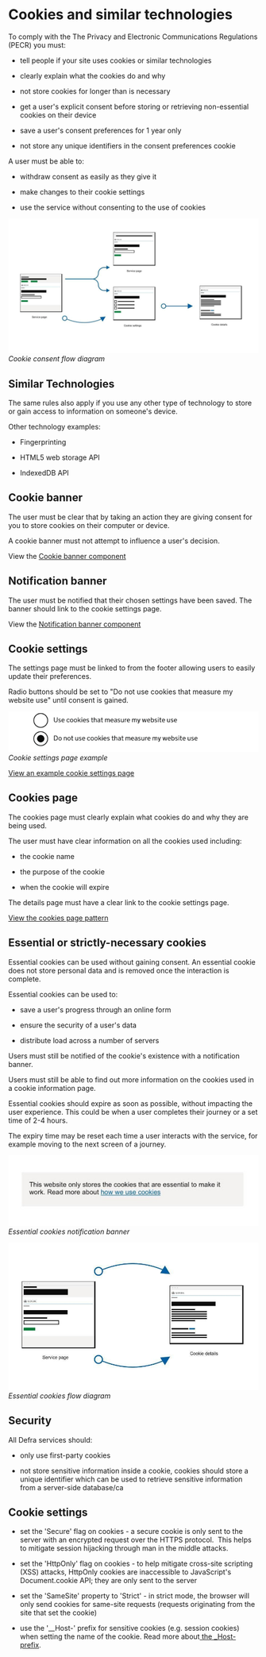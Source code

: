 # Cookies and similar technologies

To comply with the The Privacy and Electronic Communications Regulations (PECR) you must:

-   tell people if your site uses cookies or similar technologies

-   clearly explain what the cookies do and why

-   not store cookies for longer than is necessary  

-   get a user's explicit consent before storing or retrieving non-essential cookies on their device

-   save a user's consent preferences for 1 year only

-   not store any unique identifiers in the consent preferences cookie

A user must be able to:

-   withdraw consent as easily as they give it

-   make changes to their cookie settings

-   use the service without consenting to the use of cookies 

![Cookie consent flow diagram](/img/consent-flow.jpg)
*Cookie consent flow diagram*

## Similar Technologies

The same rules also apply if you use any other type of technology to store or gain access to information on someone's device.

Other technology examples:

-   Fingerprinting

-   HTML5 web storage API

-   IndexedDB API

## Cookie banner

The user must be clear that by taking an action they are giving consent for you to store cookies on their computer or device.

A cookie banner must not attempt to influence a user's decision.

View the [Cookie banner component](https://design-system.service.gov.uk/components/cookie-banner/)


## Notification banner

The user must be notified that their chosen settings have been saved. The banner should link to the cookie settings page.


View the [Notification banner component](https://design-system.service.gov.uk/components/cookie-banner/)

## Cookie settings

The settings page must be linked to from the footer allowing users to easily update their preferences.

Radio buttons should be set to "Do not use cookies that measure my website use" until consent is gained.

![cookie settings page](/img/cookie-settings.png)
*Cookie settings page example*

[View an example cookie settings page](https://www.gov.uk/help/cookies)

## Cookies page

The cookies page must clearly explain what cookies do and why they are being used.

The user must have clear information on all the cookies used including:

-   the cookie name

-   the purpose of the cookie

-   when the cookie will expire

The details page must have a clear link to the cookie settings page.

[View the cookies page pattern](https://design-system.service.gov.uk/patterns/cookies-page/)

## Essential or strictly-necessary cookies

Essential cookies can be used without gaining consent. An essential cookie does not store personal data and is removed once the interaction is complete.

Essential cookies can be used to: 

-   save a user's progress through an online form

-   ensure the security of a user's data

-   distribute load across a number of servers

Users must still be notified of the cookie's existence with a notification banner.

Users must still be able to find out more information on the cookies used in a cookie information page.

Essential cookies should expire as soon as possible, without impacting the user experience. This could be when a user completes their journey or a set time of 2-4 hours.

The expiry time may be reset each time a user interacts with the service, for example moving to the next screen of a journey.

![Notification banner](/img/notification-banner.jpg)
*Essential cookies notification banner*

![essential cookies flow](/img/essential-cookies.jpg)
*Essential cookies flow diagram*

## Security

All Defra services should:

-   only use first-party cookies

-   not store sensitive information inside a cookie, cookies should store a unique identifier which can be used to retrieve sensitive information from a server-side database/ca

## Cookie settings

-   set the 'Secure' flag on cookies - a secure cookie is only sent to the server with an encrypted request over the HTTPS protocol.  This helps to mitigate session hijacking through man in the middle attacks.

-   set the 'HttpOnly' flag on cookies - to help mitigate cross-site scripting (XSS) attacks, HttpOnly cookies are inaccessible to JavaScript's Document.cookie API; they are only sent to the server

-   set the 'SameSite' property to 'Strict' - in strict mode, the browser will only send cookies for same-site requests (requests originating from the site that set the cookie)

-   use the '__Host-' prefix for sensitive cookies (e.g. session cookies) when setting the name of the cookie. Read more about[ the _Host- prefix](https://developer.mozilla.org/en-US/docs/Web/HTTP/Cookies#Cookie_prefixes).
